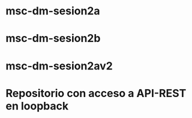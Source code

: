 # msc-dm-sesion2a
# msc-dm-sesion2b
# msc-dm-sesion2av2
# Repositorio con acceso a API-REST en loopback
